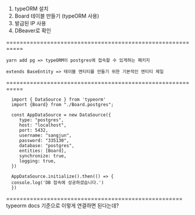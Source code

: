 1. typeORM 설치
2. Board 테이블 만들기 (typeORM 사용)
3. 발급된 IP 사용
4. DBeaver로 확인

===========================================================

    yarn add pg => typeORM이 postgres에 접속할 수 있게하는 패키지

    extends BaseEntity => 테이블 엔티티를 만들기 위한 기본적인 엔티티 제일

===========================================================

      import { DataSource } from 'typeorm'
      import {Board} from "./Board.postgres";

      const AppDataSource = new DataSource({
         type: "postgres",
         host: "localhost",
         port: 5432,
         username: "sangjun",
         password: "335130",
         database: "postgres",
         entities: [Board],
         synchronize: true,
         logging: true,
      })

      AppDataSource.initialize().then(() => {
      console.log('DB 접속에 성공하셨습니다.')
      })

====================================================
typeorm docs 기준으로 이렇게 연결하면 된다는데?

